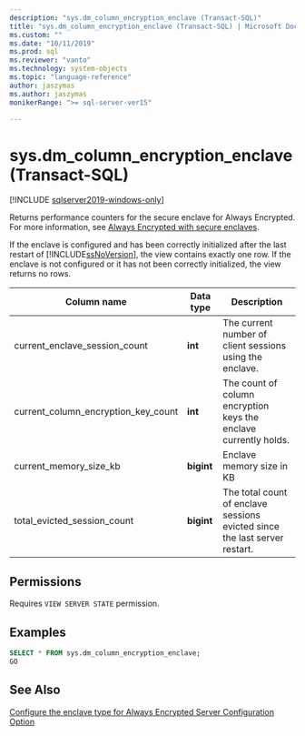 ```yaml
---
description: "sys.dm_column_encryption_enclave (Transact-SQL)"
title: "sys.dm_column_encryption_enclave (Transact-SQL) | Microsoft Docs"
ms.custom: ""
ms.date: "10/11/2019"
ms.prod: sql
ms.reviewer: "vanto"
ms.technology: system-objects
ms.topic: "language-reference"
author: jaszymas
ms.author: jaszymas
monikerRange: ">= sql-server-ver15"

---
```

# sys.dm_column_encryption_enclave (Transact-SQL)
[!INCLUDE [sqlserver2019-windows-only](../../includes/applies-to-version/sqlserver2019-windows-only.md)]

Returns performance counters for the secure enclave for Always Encrypted. For more information, see [Always Encrypted with secure enclaves](../security/encryption/always-encrypted-enclaves.md).

If the enclave is configured and has been correctly initialized after the last restart of [!INCLUDE[ssNoVersion](../../includes/ssnoversion-md.md)], the view contains exactly one row. If the enclave is not configured or it has not been correctly initialized, the view returns no rows. 

|Column name|Data type|Description|  
|-----------------|---------------|-----------------|  
|current_enclave_session_count|**int**|The current number of client sessions using the enclave.|  
|current_column_encryption_key_count|**int**|The count of column encryption keys the enclave currently holds.|  
|current_memory_size_kb|**bigint**|Enclave memory size in KB|  
|total_evicted_session_count|**bigint**|The total count of enclave sessions evicted since the last server restart.|   
  
## Permissions  
Requires `VIEW SERVER STATE` permission.   
  
## Examples  
 
```sql  
SELECT * FROM sys.dm_column_encryption_enclave;  
GO  
```  
  
## See Also  
 [Configure the enclave type for Always Encrypted Server Configuration Option](../../database-engine/configure-windows/configure-column-encryption-enclave-type.md)
  
  
